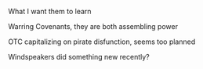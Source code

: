 


What I want them to learn

Warring Covenants, they are both assembling power

OTC capitalizing on pirate disfunction, seems too planned

Windspeakers did something new recently?